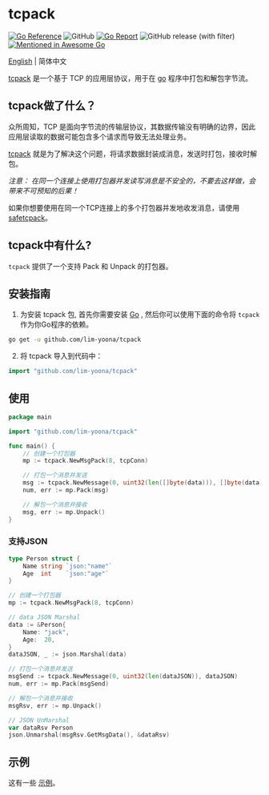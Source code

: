 # tcpack

[![Go Reference](https://pkg.go.dev/badge/github.com/lim-yoona/tcpack.svg)](https://pkg.go.dev/github.com/lim-yoona/tcpack)
![GitHub](https://img.shields.io/github/license/lim-yoona/tcpack)
[![Go Report](https://img.shields.io/badge/go%20report-A+-brightgreen.svg?style=flat)](https://goreportcard.com/report/github.com/lim-yoona/tcpack)
![GitHub release (with filter)](https://img.shields.io/github/v/release/lim-yoona/tcpack)
[![Mentioned in Awesome Go](https://awesome.re/mentioned-badge-flat.svg)](https://github.com/avelino/awesome-go)

[English](README.md) | 简体中文  

[tcpack](https://pkg.go.dev/github.com/lim-yoona/tcpack) 是一个基于 TCP 的应用层协议，用于在 [go](https://go.dev/) 程序中打包和解包字节流。  

## tcpack做了什么？  

众所周知，TCP 是面向字节流的传输层协议，其数据传输没有明确的边界，因此应用层读取的数据可能包含多个请求而导致无法处理业务。  

[tcpack](https://pkg.go.dev/github.com/lim-yoona/tcpack) 就是为了解决这个问题，将请求数据封装成消息，发送时打包，接收时解包。  

*注意： 在同一个连接上使用打包器并发读写消息是不安全的，不要去这样做，会带来不可预知的后果！*  

如果你想要使用在同一个TCP连接上的多个打包器并发地收发消息，请使用 [safetcpack](https://github.com/lim-yoona/tcpack/tree/main/safe/README-CN.md)。  

## tcpack中有什么?  

`tcpack` 提供了一个支持 Pack 和 Unpack 的打包器。  

## 安装指南

1. 为安装 tcpack 包, 首先你需要安装 [Go](https://go.dev/doc/install) , 然后你可以使用下面的命令将 `tcpack` 作为你Go程序的依赖。    

```sh
go get -u github.com/lim-yoona/tcpack
```

2. 将 tcpack 导入到代码中：  

```go
import "github.com/lim-yoona/tcpack"
```

## 使用

```go
package main

import "github.com/lim-yoona/tcpack"

func main() {
    // 创建一个打包器
    mp := tcpack.NewMsgPack(8, tcpConn)

    // 打包一个消息并发送
    msg := tcpack.NewMessage(0, uint32(len([]byte(data))), []byte(data))
    num, err := mp.Pack(msg)

    // 解包一个消息并接收
    msg, err := mp.Unpack()
}
```

### 支持JSON

```go
type Person struct {
	Name string `json:"name"`
	Age  int    `json:"age"`
}

// 创建一个打包器
mp := tcpack.NewMsgPack(8, tcpConn)

// data JSON Marshal
data := &Person{
	Name: "jack",
	Age:  20,
}
dataJSON, _ := json.Marshal(data)

// 打包一个消息并发送
msgSend := tcpack.NewMessage(0, uint32(len(dataJSON)), dataJSON)
num, err := mp.Pack(msgSend)

// 解包一个消息并接收
msgRsv, err := mp.Unpack()

// JSON UnMarshal
var dataRsv Person
json.Unmarshal(msgRsv.GetMsgData(), &dataRsv)
```

## 示例

这有一些 [示例](https://github.com/lim-yoona/tcpack/tree/main/example)。  

